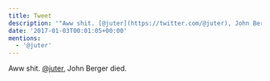 ```yaml
---
title: Tweet
description: '"Aww shit. [@juter](https://twitter.com/@juter), John Berger died."'
date: '2017-01-03T00:01:05+00:00'
mentions:
  - '@juter'
---
```

Aww shit. [@juter](https://twitter.com/@juter), John Berger died.
